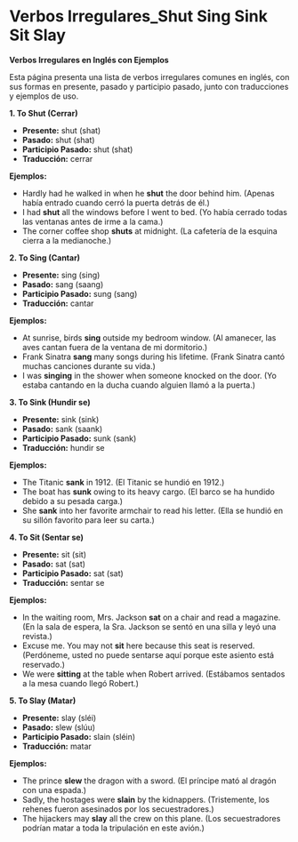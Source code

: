 # Verbos Irregulares_Shut Sing Sink Sit Slay



**Verbos Irregulares en Inglés con Ejemplos**

Esta página presenta una lista de verbos irregulares comunes en inglés, con sus formas en presente, pasado y participio pasado, junto con traducciones y ejemplos de uso.

**1. To Shut (Cerrar)**

*   **Presente:** shut (shat)
*   **Pasado:** shut (shat)
*   **Participio Pasado:** shut (shat)
*   **Traducción:** cerrar

**Ejemplos:**

*   Hardly had he walked in when he **shut** the door behind him. (Apenas había entrado cuando cerró la puerta detrás de él.)
*   I had **shut** all the windows before I went to bed. (Yo había cerrado todas las ventanas antes de irme a la cama.)
*   The corner coffee shop **shuts** at midnight. (La cafetería de la esquina cierra a la medianoche.)

**2. To Sing (Cantar)**

*   **Presente:** sing (sing)
*   **Pasado:** sang (saang)
*   **Participio Pasado:** sung (sang)
*   **Traducción:** cantar

**Ejemplos:**

*   At sunrise, birds **sing** outside my bedroom window. (Al amanecer, las aves cantan fuera de la ventana de mi dormitorio.)
*   Frank Sinatra **sang** many songs during his lifetime. (Frank Sinatra cantó muchas canciones durante su vida.)
*   I was **singing** in the shower when someone knocked on the door. (Yo estaba cantando en la ducha cuando alguien llamó a la puerta.)

**3. To Sink (Hundir se)**

*   **Presente:** sink (sink)
*   **Pasado:** sank (saank)
*   **Participio Pasado:** sunk (sank)
*   **Traducción:** hundir se

**Ejemplos:**

*   The Titanic **sank** in 1912. (El Titanic se hundió en 1912.)
*   The boat has **sunk** owing to its heavy cargo. (El barco se ha hundido debido a su pesada carga.)
*   She **sank** into her favorite armchair to read his letter. (Ella se hundió en su sillón favorito para leer su carta.)

**4. To Sit (Sentar se)**

*   **Presente:** sit (sit)
*   **Pasado:** sat (sat)
*   **Participio Pasado:** sat (sat)
*   **Traducción:** sentar se

**Ejemplos:**

*   In the waiting room, Mrs. Jackson **sat** on a chair and read a magazine. (En la sala de espera, la Sra. Jackson se sentó en una silla y leyó una revista.)
*   Excuse me. You may not **sit** here because this seat is reserved. (Perdóneme, usted no puede sentarse aquí porque este asiento está reservado.)
*   We were **sitting** at the table when Robert arrived. (Estábamos sentados a la mesa cuando llegó Robert.)

**5. To Slay (Matar)**

*   **Presente:** slay (sléi)
*   **Pasado:** slew (slúu)
*   **Participio Pasado:** slain (sléin)
*   **Traducción:** matar

**Ejemplos:**

*   The prince **slew** the dragon with a sword. (El príncipe mató al dragón con una espada.)
*   Sadly, the hostages were **slain** by the kidnappers. (Tristemente, los rehenes fueron asesinados por los secuestradores.)
*   The hijackers may **slay** all the crew on this plane. (Los secuestradores podrían matar a toda la tripulación en este avión.)

